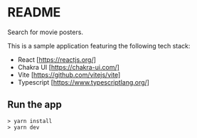# README

Search for movie posters.

This is a sample application featuring the following tech stack:

- React [https://reactjs.org/]
- Chakra UI [https://chakra-ui.com/]
- Vite [https://github.com/vitejs/vite]
- Typescript [https://www.typescriptlang.org/]

## Run the app

```
> yarn install
> yarn dev
```
